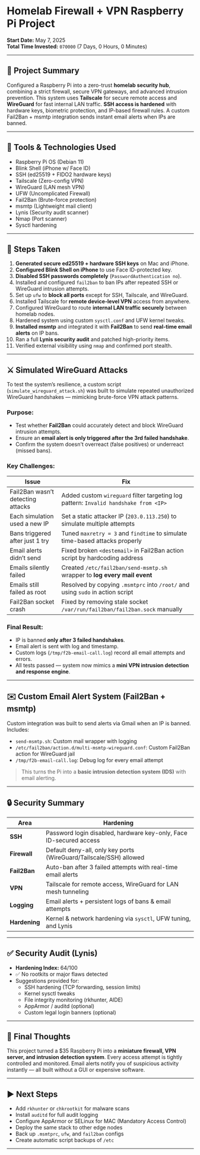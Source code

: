 # Homelab Firewall + VPN Raspberry Pi Project

**Start Date:** May 7, 2025  
**Total Time Invested:** `070000` (7 Days, 0 Hours, 0 Minutes)

---

## 🔹 Project Summary

Configured a Raspberry Pi into a zero-trust **homelab security hub**, combining a strict firewall, secure VPN gateways, and advanced intrusion prevention. This system uses **Tailscale** for secure remote access and **WireGuard** for fast internal LAN traffic. **SSH access is hardened** with hardware keys, biometric protection, and IP-based firewall rules. A custom Fail2Ban + msmtp integration sends instant email alerts when IPs are banned.

---

## 🔧 Tools & Technologies Used

- Raspberry Pi OS (Debian 11)
- Blink Shell (iPhone w/ Face ID)
- SSH (ed25519 + FIDO2 hardware keys)
- Tailscale (Zero-config VPN)
- WireGuard (LAN mesh VPN)
- UFW (Uncomplicated Firewall)
- Fail2Ban (Brute-force protection)
- msmtp (Lightweight mail client)
- Lynis (Security audit scanner)
- Nmap (Port scanner)
- Sysctl hardening

---

## 🧱 Steps Taken

1. **Generated secure ed25519 + hardware SSH keys** on Mac and iPhone.
2. **Configured Blink Shell on iPhone** to use Face ID-protected key.
3. **Disabled SSH passwords completely** (`PasswordAuthentication no`).
4. Installed and configured `fail2ban` to ban IPs after repeated SSH or WireGuard intrusion attempts.
5. Set up `ufw` to **block all ports** except for SSH, Tailscale, and WireGuard.
6. Installed Tailscale for **remote device-level VPN** access from anywhere.
7. Configured WireGuard to route **internal LAN traffic securely** between homelab nodes.
8. Hardened system using custom `sysctl.conf` and UFW kernel tweaks.
9. **Installed msmtp** and integrated it with **Fail2Ban** to send **real-time email alerts** on IP bans.
10. Ran a full **Lynis security audit** and patched high-priority items.
11. Verified external visibility using `nmap` and confirmed port stealth.

---

## ⚔️ Simulated WireGuard Attacks

To test the system’s resilience, a custom script (`simulate_wireguard_attack.sh`) was built to simulate repeated unauthorized WireGuard handshakes — mimicking brute-force VPN attack patterns.

### Purpose:
- Test whether **Fail2Ban** could accurately detect and block WireGuard intrusion attempts.
- Ensure an **email alert is only triggered after the 3rd failed handshake**.
- Confirm the system doesn't overreact (false positives) or underreact (missed bans).

### Key Challenges:
| Issue | Fix |
|-------|-----|
| Fail2Ban wasn’t detecting attacks | Added custom `wireguard` filter targeting log pattern: `Invalid handshake from <IP>` |
| Each simulation used a new IP | Set a static attacker IP (`203.0.113.250`) to simulate multiple attempts |
| Bans triggered after just 1 try | Tuned `maxretry = 3` and `findtime` to simulate time-based attacks properly |
| Email alerts didn’t send | Fixed broken `<destemail>` in Fail2Ban action script by hardcoding address |
| Emails silently failed | Created `/etc/fail2ban/send-msmtp.sh` wrapper to **log every mail event** |
| Emails still failed as root | Resolved by copying `.msmtprc` into `/root/` and using `sudo` in action script |
| Fail2Ban socket crash | Fixed by removing stale socket `/var/run/fail2ban/fail2ban.sock` manually |

### Final Result:
- IP is banned **only after 3 failed handshakes**.
- Email alert is sent with log and timestamp.
- Custom logs (`/tmp/f2b-email-call.log`) record all email attempts and errors.
- All tests passed — system now mimics a **mini VPN intrusion detection and response engine**.

---

## ✉️ Custom Email Alert System (Fail2Ban + msmtp)

Custom integration was built to send alerts via Gmail when an IP is banned. Includes:

- `send-msmtp.sh`: Custom mail wrapper with logging
- `/etc/fail2ban/action.d/multi-msmtp-wireguard.conf`: Custom Fail2Ban action for WireGuard jail
- `/tmp/f2b-email-call.log`: Debug log for every email attempt

> This turns the Pi into a **basic intrusion detection system (IDS)** with email alerting.

---

## 🔒 Security Summary

| Area | Hardening |
|------|-----------|
| **SSH** | Password login disabled, hardware key-only, Face ID-secured access |
| **Firewall** | Default deny-all, only key ports (WireGuard/Tailscale/SSH) allowed |
| **Fail2Ban** | Auto-ban after 3 failed attempts with real-time email alerts |
| **VPN** | Tailscale for remote access, WireGuard for LAN mesh tunneling |
| **Logging** | Email alerts + persistent logs of bans & email attempts |
| **Hardening** | Kernel & network hardening via `sysctl`, UFW tuning, and Lynis |

---

## ✅ Security Audit (Lynis)

- **Hardening Index:** 64/100
- ✅ No rootkits or major flaws detected
- Suggestions provided for:
  - SSH hardening (TCP forwarding, session limits)
  - Kernel sysctl tweaks
  - File integrity monitoring (rkhunter, AIDE)
  - AppArmor / auditd (optional)
  - Custom legal login banners (optional)

---

## 📌 Final Thoughts

This project turned a $35 Raspberry Pi into a **miniature firewall, VPN server, and intrusion detection system**. Every access attempt is tightly controlled and monitored. Email alerts notify you of suspicious activity instantly — all built without a GUI or expensive software.

---

## ▶️ Next Steps

- Add `rkhunter` or `chkrootkit` for malware scans
- Install `auditd` for full audit logging
- Configure AppArmor or SELinux for MAC (Mandatory Access Control)
- Deploy the same stack to other edge nodes
- Back up `.msmtprc`, `ufw`, and `fail2ban` configs
- Create automatic script backups of `/etc`

---
